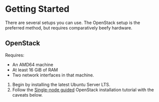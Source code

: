 # Getting Started

There are several setups you can use. The OpenStack setup is the preferred method, but requires comparatively beefy hardware.

## OpenStack

Requires:

* An AMD64 machine
* At least 16 GiB of RAM
* Two network interfaces in that machine.

1. Begin by installing the latest Ubuntu Server LTS.
2. Follow the [Single-node guided](https://discourse.ubuntu.com/t/single-node-guided/35765) OpenStack installation tutorial with the caveats below.
   

